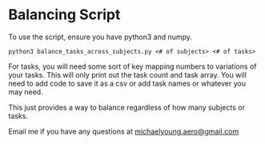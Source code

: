 # Balancing Script

To use the script, ensure you have python3 and numpy.

`python3 balance_tasks_across_subjects.py <# of subjects> <# of tasks>`

For tasks, you will need some sort of key mapping numbers to variations of your tasks. This will only print out the task count and task array. You will need to add code to save it as a csv or add task names or whatever you may need. 

This just provides a way to balance regardless of how many subjects or tasks.

Email me if you have any questions at michaelyoung.aero@gmail.com
